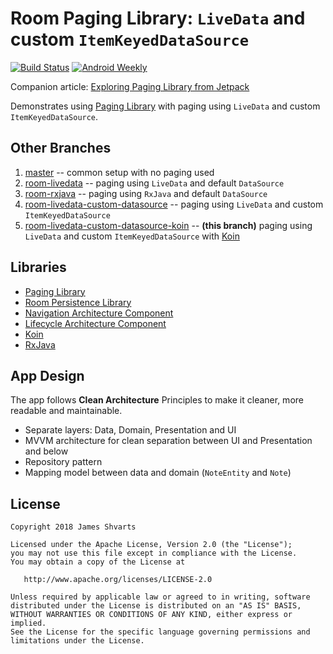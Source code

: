 # Room Paging Library: `LiveData` and custom `ItemKeyedDataSource`

[![Build Status](https://travis-ci.org/jshvarts/PagingRoom.svg?branch=room-livedata-custom-datasource)](https://travis-ci.org/jshvarts/PagingRoom) [![Android Weekly](https://img.shields.io/badge/Android%20Weekly-%23329-2CA3E6.svg?style=flat)](http://androidweekly.net/issues/issue-329)

Companion article: [Exploring Paging Library from Jetpack](https://proandroiddev.com/exploring-paging-library-from-jetpack-c661c7399662)

Demonstrates using [Paging Library](https://developer.android.com/topic/libraries/architecture/paging/) with paging using `LiveData` and custom `ItemKeyedDataSource`. 

## Other Branches
1) [master](https://github.com/jshvarts/PagingRoom) -- common setup with no paging used
2) [room-livedata](https://github.com/jshvarts/PagingRoom/tree/room-livedata) -- paging using `LiveData` and default `DataSource` 
3) [room-rxjava](https://github.com/jshvarts/PagingRoom/tree/room-rxjava) -- paging using `RxJava` and default `DataSource` 
4) [room-livedata-custom-datasource](https://github.com/jshvarts/PagingRoom/tree/room-livedata-custom-datasource) -- paging using `LiveData` and custom `ItemKeyedDataSource`
4) [room-livedata-custom-datasource-koin](https://github.com/jshvarts/PagingRoom/tree/room-livedata-custom-datasource-koin) -- **(this branch)** paging using `LiveData` and custom `ItemKeyedDataSource` with [Koin](https://insert-koin.io/)

## Libraries
* [Paging Library](https://developer.android.com/topic/libraries/architecture/paging/)
* [Room Persistence Library](https://developer.android.com/topic/libraries/architecture/room)
* [Navigation Architecture Component](https://developer.android.com/topic/libraries/architecture/navigation/)
* [Lifecycle Architecture Component](https://developer.android.com/topic/libraries/architecture/lifecycle)
* [Koin](https://insert-koin.io/)
* [RxJava](https://github.com/ReactiveX/RxJava)

## App Design
The app follows **Clean Architecture** Principles to make it cleaner, more readable and maintainable.
* Separate layers: Data, Domain, Presentation and UI
* MVVM architecture for clean separation between UI and Presentation and below
* Repository pattern
* Mapping model between data and domain (`NoteEntity` and `Note`)   

## License

    Copyright 2018 James Shvarts

    Licensed under the Apache License, Version 2.0 (the "License");
    you may not use this file except in compliance with the License.
    You may obtain a copy of the License at

       http://www.apache.org/licenses/LICENSE-2.0

    Unless required by applicable law or agreed to in writing, software
    distributed under the License is distributed on an "AS IS" BASIS,
    WITHOUT WARRANTIES OR CONDITIONS OF ANY KIND, either express or implied.
    See the License for the specific language governing permissions and
    limitations under the License.
